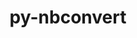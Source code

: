 ---
title: "py-nbconvert"
layout: cache
categories: [package, develop-2023-11-05]
meta: {"versions": ["7.4.0"], "compilers": ["gcc@=11.1.0", "gcc@=11.4.0", "gcc@=9.4.0", "oneapi@=2023.2.0"], "oss": ["ubuntu20.04"], "platforms": ["linux"], "targets": ["neoverse_v1", "ppc64le", "x86_64_v3"], "stacks": ["data-vis-sdk", "e4s", "e4s-neoverse_v1", "e4s-oneapi", "e4s-power", "root"], "num_specs": 15, "num_specs_by_stack": {"e4s-neoverse_v1": 3, "root": 15, "e4s-power": 3, "data-vis-sdk": 2, "e4s": 4, "e4s-oneapi": 3}}
spec_details: [{"hash": "jagl4kwlyvctiiumdi3v6idzxltxqj23", "compiler": "gcc@=11.4.0", "versions": ["7.4.0"], "os": "ubuntu20.04", "platform": "linux", "target": "neoverse_v1", "variants": ["build_system=python_pip", "+serve"], "stacks": ["e4s-neoverse_v1", "root"], "size": "-", "tarball": "https://binaries.spack.io/develop-2023-11-05/build_cache/linux-ubuntu20.04-neoverse_v1/gcc-11.4.0/py-nbconvert-7.4.0/linux-ubuntu20.04-neoverse_v1-gcc-11.4.0-py-nbconvert-7.4.0-jagl4kwlyvctiiumdi3v6idzxltxqj23.spack"}, {"hash": "p4iu5tleh4q3vouar226k4bzitcvzeog", "compiler": "gcc@=11.4.0", "versions": ["7.4.0"], "os": "ubuntu20.04", "platform": "linux", "target": "neoverse_v1", "variants": ["build_system=python_pip", "+serve"], "stacks": ["e4s-neoverse_v1", "root"], "size": "-", "tarball": "https://binaries.spack.io/develop-2023-11-05/build_cache/linux-ubuntu20.04-neoverse_v1/gcc-11.4.0/py-nbconvert-7.4.0/linux-ubuntu20.04-neoverse_v1-gcc-11.4.0-py-nbconvert-7.4.0-p4iu5tleh4q3vouar226k4bzitcvzeog.spack"}, {"hash": "nhpjp5rxve7gdadshevylzehf6wbzqk7", "compiler": "gcc@=11.4.0", "versions": ["7.4.0"], "os": "ubuntu20.04", "platform": "linux", "target": "neoverse_v1", "variants": ["build_system=python_pip", "+serve"], "stacks": ["e4s-neoverse_v1", "root"], "size": "-", "tarball": "https://binaries.spack.io/develop-2023-11-05/build_cache/linux-ubuntu20.04-neoverse_v1/gcc-11.4.0/py-nbconvert-7.4.0/linux-ubuntu20.04-neoverse_v1-gcc-11.4.0-py-nbconvert-7.4.0-nhpjp5rxve7gdadshevylzehf6wbzqk7.spack"}, {"hash": "45waihag7l6vyoyqpf4xtxakrfaym2fm", "compiler": "gcc@=9.4.0", "versions": ["7.4.0"], "os": "ubuntu20.04", "platform": "linux", "target": "ppc64le", "variants": ["build_system=python_pip", "+serve"], "stacks": ["root", "e4s-power"], "size": "-", "tarball": "https://binaries.spack.io/develop-2023-11-05/build_cache/linux-ubuntu20.04-ppc64le/gcc-9.4.0/py-nbconvert-7.4.0/linux-ubuntu20.04-ppc64le-gcc-9.4.0-py-nbconvert-7.4.0-45waihag7l6vyoyqpf4xtxakrfaym2fm.spack"}, {"hash": "dg7ldbtbgzmtvp4tnwrgtryoij67bwpz", "compiler": "gcc@=9.4.0", "versions": ["7.4.0"], "os": "ubuntu20.04", "platform": "linux", "target": "ppc64le", "variants": ["build_system=python_pip", "+serve"], "stacks": ["root", "e4s-power"], "size": "-", "tarball": "https://binaries.spack.io/develop-2023-11-05/build_cache/linux-ubuntu20.04-ppc64le/gcc-9.4.0/py-nbconvert-7.4.0/linux-ubuntu20.04-ppc64le-gcc-9.4.0-py-nbconvert-7.4.0-dg7ldbtbgzmtvp4tnwrgtryoij67bwpz.spack"}, {"hash": "udnsc2y4ldfgthrbz6jskggum5dtcaad", "compiler": "gcc@=9.4.0", "versions": ["7.4.0"], "os": "ubuntu20.04", "platform": "linux", "target": "ppc64le", "variants": ["build_system=python_pip", "+serve"], "stacks": ["root", "e4s-power"], "size": "-", "tarball": "https://binaries.spack.io/develop-2023-11-05/build_cache/linux-ubuntu20.04-ppc64le/gcc-9.4.0/py-nbconvert-7.4.0/linux-ubuntu20.04-ppc64le-gcc-9.4.0-py-nbconvert-7.4.0-udnsc2y4ldfgthrbz6jskggum5dtcaad.spack"}, {"hash": "hbsytkzswnrcokoxhwiqajlt3vheiwob", "compiler": "gcc@=11.1.0", "versions": ["7.4.0"], "os": "ubuntu20.04", "platform": "linux", "target": "x86_64_v3", "variants": ["build_system=python_pip", "+serve"], "stacks": ["data-vis-sdk", "root"], "size": "-", "tarball": "https://binaries.spack.io/develop-2023-11-05/build_cache/linux-ubuntu20.04-x86_64_v3/gcc-11.1.0/py-nbconvert-7.4.0/linux-ubuntu20.04-x86_64_v3-gcc-11.1.0-py-nbconvert-7.4.0-hbsytkzswnrcokoxhwiqajlt3vheiwob.spack"}, {"hash": "r7tc3pzsdu7x6vxuptdz6pu53jxkzmkm", "compiler": "gcc@=11.1.0", "versions": ["7.4.0"], "os": "ubuntu20.04", "platform": "linux", "target": "x86_64_v3", "variants": ["build_system=python_pip", "+serve"], "stacks": ["data-vis-sdk", "root"], "size": "-", "tarball": "https://binaries.spack.io/develop-2023-11-05/build_cache/linux-ubuntu20.04-x86_64_v3/gcc-11.1.0/py-nbconvert-7.4.0/linux-ubuntu20.04-x86_64_v3-gcc-11.1.0-py-nbconvert-7.4.0-r7tc3pzsdu7x6vxuptdz6pu53jxkzmkm.spack"}, {"hash": "xqrmtc22lvytq7othipkjawjotbhdhsc", "compiler": "gcc@=11.4.0", "versions": ["7.4.0"], "os": "ubuntu20.04", "platform": "linux", "target": "x86_64_v3", "variants": ["build_system=python_pip", "+serve"], "stacks": ["root", "e4s"], "size": "-", "tarball": "https://binaries.spack.io/develop-2023-11-05/build_cache/linux-ubuntu20.04-x86_64_v3/gcc-11.4.0/py-nbconvert-7.4.0/linux-ubuntu20.04-x86_64_v3-gcc-11.4.0-py-nbconvert-7.4.0-xqrmtc22lvytq7othipkjawjotbhdhsc.spack"}, {"hash": "2xruykwg3j3ec56znmdax4yrqmouvaie", "compiler": "gcc@=11.4.0", "versions": ["7.4.0"], "os": "ubuntu20.04", "platform": "linux", "target": "x86_64_v3", "variants": ["build_system=python_pip", "+serve"], "stacks": ["root", "e4s"], "size": "-", "tarball": "https://binaries.spack.io/develop-2023-11-05/build_cache/linux-ubuntu20.04-x86_64_v3/gcc-11.4.0/py-nbconvert-7.4.0/linux-ubuntu20.04-x86_64_v3-gcc-11.4.0-py-nbconvert-7.4.0-2xruykwg3j3ec56znmdax4yrqmouvaie.spack"}, {"hash": "5yquqlwpbur335jxx6asblmcuyhg7chb", "compiler": "gcc@=11.4.0", "versions": ["7.4.0"], "os": "ubuntu20.04", "platform": "linux", "target": "x86_64_v3", "variants": ["build_system=python_pip", "+serve"], "stacks": ["root", "e4s"], "size": "-", "tarball": "https://binaries.spack.io/develop-2023-11-05/build_cache/linux-ubuntu20.04-x86_64_v3/gcc-11.4.0/py-nbconvert-7.4.0/linux-ubuntu20.04-x86_64_v3-gcc-11.4.0-py-nbconvert-7.4.0-5yquqlwpbur335jxx6asblmcuyhg7chb.spack"}, {"hash": "t2olmwwelsod2jnfyegawuspxtqcctli", "compiler": "gcc@=11.4.0", "versions": ["7.4.0"], "os": "ubuntu20.04", "platform": "linux", "target": "x86_64_v3", "variants": ["build_system=python_pip", "+serve"], "stacks": ["root", "e4s"], "size": "-", "tarball": "https://binaries.spack.io/develop-2023-11-05/build_cache/linux-ubuntu20.04-x86_64_v3/gcc-11.4.0/py-nbconvert-7.4.0/linux-ubuntu20.04-x86_64_v3-gcc-11.4.0-py-nbconvert-7.4.0-t2olmwwelsod2jnfyegawuspxtqcctli.spack"}, {"hash": "6pwjdczipu5volvbrknwurn7cz6a6zt5", "compiler": "oneapi@=2023.2.0", "versions": ["7.4.0"], "os": "ubuntu20.04", "platform": "linux", "target": "x86_64_v3", "variants": ["build_system=python_pip", "+serve"], "stacks": ["e4s-oneapi", "root"], "size": "-", "tarball": "https://binaries.spack.io/develop-2023-11-05/build_cache/linux-ubuntu20.04-x86_64_v3/oneapi-2023.2.0/py-nbconvert-7.4.0/linux-ubuntu20.04-x86_64_v3-oneapi-2023.2.0-py-nbconvert-7.4.0-6pwjdczipu5volvbrknwurn7cz6a6zt5.spack"}, {"hash": "vf3m7wrgus3jlb6f52kmaqdu7w2epioo", "compiler": "oneapi@=2023.2.0", "versions": ["7.4.0"], "os": "ubuntu20.04", "platform": "linux", "target": "x86_64_v3", "variants": ["build_system=python_pip", "+serve"], "stacks": ["e4s-oneapi", "root"], "size": "-", "tarball": "https://binaries.spack.io/develop-2023-11-05/build_cache/linux-ubuntu20.04-x86_64_v3/oneapi-2023.2.0/py-nbconvert-7.4.0/linux-ubuntu20.04-x86_64_v3-oneapi-2023.2.0-py-nbconvert-7.4.0-vf3m7wrgus3jlb6f52kmaqdu7w2epioo.spack"}, {"hash": "pyutnah2lermvawmg3huc4wlx5atp4am", "compiler": "oneapi@=2023.2.0", "versions": ["7.4.0"], "os": "ubuntu20.04", "platform": "linux", "target": "x86_64_v3", "variants": ["build_system=python_pip", "+serve"], "stacks": ["e4s-oneapi", "root"], "size": "-", "tarball": "https://binaries.spack.io/develop-2023-11-05/build_cache/linux-ubuntu20.04-x86_64_v3/oneapi-2023.2.0/py-nbconvert-7.4.0/linux-ubuntu20.04-x86_64_v3-oneapi-2023.2.0-py-nbconvert-7.4.0-pyutnah2lermvawmg3huc4wlx5atp4am.spack"}]
---